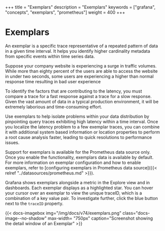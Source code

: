 +++
title = "Exemplars"
description = "Exemplars"
keywords = ["grafana", "concepts", "exemplars", "prometheus"]
weight = 400
+++

# Exemplars

An exemplar is a specific trace representative of a repeated pattern of data in a given time interval. It helps you identify higher cardinality metadata from specific events within time series data.

Suppose your company website is experiencing a surge in traffic volumes. While more than eighty percent of the users are able to access the website in under two seconds, some users are experiencing a higher than normal response time resulting in bad user experience

To identify the factors that are contributing to the latency, you must compare a trace for a fast response against a trace for a slow response. Given the vast amount of data in a typical production environment, it will be extremely laborious and time-consuming effort. 

Use exemplars to help isolate problems within your data distribution by pinpointing query traces exhibiting high latency within a time interval. Once you localize the latency problem to a few exemplar traces, you can combine it with additional system based information or location properties to perform a root cause analysis faster, leading to quick resolutions to performance issues.

Support for exemplars is available for the Prometheus data source only. Once you enable the functionality, exemplars data is available by default. For more information on exemplar configuration and how to enable exemplars, refer to [configuring exemplars in Prometheus data source]({{< relref "../datasources/prometheus.md" >}}).

Grafana shows exemplars alongside a metric in the Explore view and in dashboards. Each exemplar displays as a highlighted star. You can hover your cursor over an exemplar to view the unique traceID, which is a combination of a key value pair. To investigate further, click the blue button next to the `traceID` property. 

{{< docs-imagebox img="/img/docs/v74/exemplars.png" class="docs-image--no-shadow" max-width= "750px" caption="Screenshot showing the detail window of an Exemplar" >}}
